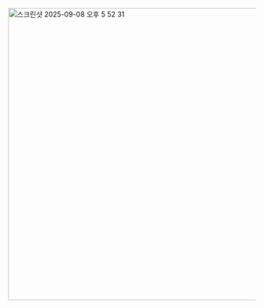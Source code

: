 


<img width="1197" height="595" alt="스크린샷 2025-09-08 오후 5 52 31" src="https://github.com/user-attachments/assets/c0a66091-c6ca-44cb-a825-b653f6b792f1" />
